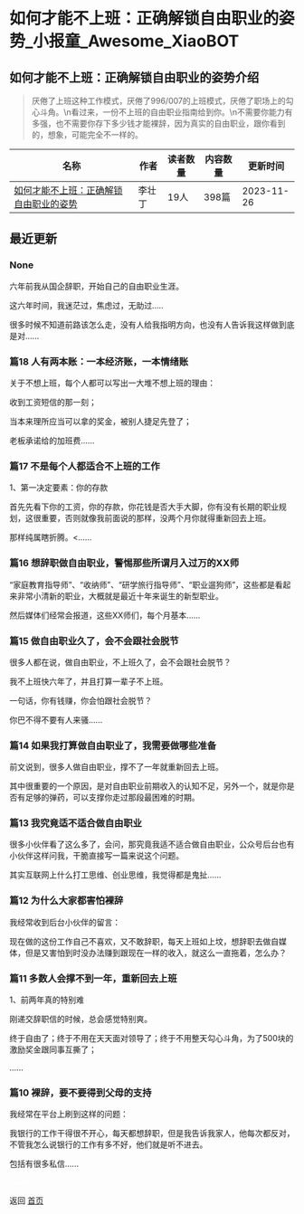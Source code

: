 # 如何才能不上班：正确解锁自由职业的姿势_小报童_Awesome_XiaoBOT

## 如何才能不上班：正确解锁自由职业的姿势介绍
> 厌倦了上班这种工作模式，厌倦了996/007的上班模式，厌倦了职场上的勾心斗角。\n看过来，一份不上班的自由职业指南给到你。\n不需要你能力有多强，也不需要你存下多少钱才能裸辞，因为真实的自由职业，跟你看到的，想象，可能完全不一样的。  
  


|名称|作者|读者数量|内容数量|更新时间|
|---|---|---|---|---|
|[如何才能不上班：正确解锁自由职业的姿势](https://xiaobot.net/p/lizhuangding?refer=0b133df9-27dc-423b-8101-639049001c13)|李壮丁|19人|398篇|2023-11-26|

## 最近更新
### None

六年前我从国企辞职，开始自己的自由职业生涯。

这六年时间，我迷茫过，焦虑过，无助过.....

很多时候不知道前路该怎么走，没有人给我指明方向，也没有人告诉我这样做到底是对......

### 篇18 人有两本账：一本经济账，一本情绪账

关于不想上班，每个人都可以写出一大堆不想上班的理由：

收到工资短信的那一刻；

当本来理所应当可以拿的奖金，被别人捷足先登了；

老板承诺给的加班费......

### 篇17 不是每个人都适合不上班的工作

1、第一决定要素：你的存款

首先先看下你的工资，你的存款，你花钱是否大手大脚，你有没有长期的职业规划，这很重要，否则就像我前面说的那样，没两个月你就得重新回去上班。

那样纯属瞎折腾。<......

### 篇16 想辞职做自由职业，警惕那些所谓月入过万的XX师

“家庭教育指导师”、“收纳师”、“研学旅行指导师”、“职业遛狗师”，这些都是看起来非常小清新的职业，大概就是最近十年来诞生的新型职业。

然后媒体们经常会报道，这些XX师们，每个月基本......

### 篇15 做自由职业久了，会不会跟社会脱节

很多人都在说，做自由职业，不上班久了，会不会跟社会脱节？

我不上班快六年了，并且打算一辈子不上班。

一句话，你有钱赚，你会怕跟社会脱节？

你巴不得不要有人来骚......

### 篇14 如果我打算做自由职业了，我需要做哪些准备

前文说到，很多人做自由职业，撑不了一年就重新回去上班。

其中很重要的一个原因，是对自由职业前期收入的认知不足，另外一个，就是你是否有足够的弹药，可以支撑你走过那段最困难的时期。

### 篇13 我究竟适不适合做自由职业

很多小伙伴看了这么多了，会问，那究竟我适不适合做自由职业，公众号后台也有小伙伴这样问我，干脆直接写一篇来说这个问题。

其实互联网上什么打工思维、创业思维，我觉得都是鬼扯......

### 篇12 为什么大家都害怕裸辞

我经常收到后台小伙伴的留言：

现在做的这份工作自己不喜欢，又不敢辞职，每天上班如上坟，想辞职去做自媒体，但是又害怕到时没办法赚到跟现在一样的收入，就这么一直拖着，怎么办？

### 篇11 多数人会撑不到一年，重新回去上班

1、前两年真的特别难

刚递交辞职信的时候，总会感觉特别爽。

终于自由了；终于不用在天天面对领导了；终于不用整天勾心斗角，为了500块的激励奖金跟同事互撕了；

......

### 篇10 裸辞，要不要得到父母的支持

我经常在平台上刷到这样的问题：

我银行的工作干得很不开心，每天都想辞职，但是我告诉我家人，他每次都反对，不管我怎么说银行的工作有多不好，他们就是听不进去。

包括有很多私信......


<a href="https://github.com/Reno9527/awesome-xiaobot" style="color: white; text-decoration: none;">awesome-xiaobot</a>

返回 [首页](../README.md)
